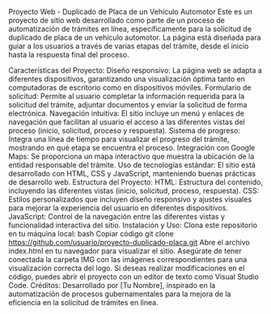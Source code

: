 Proyecto Web - Duplicado de Placa de un Vehículo Automotor
Este es un proyecto de sitio web desarrollado como parte de un proceso de automatización de trámites en línea, específicamente para la solicitud de duplicado de placa de un vehículo automotor. La página está diseñada para guiar a los usuarios a través de varias etapas del trámite, desde el inicio hasta la respuesta final del proceso.

Características del Proyecto:
Diseño responsivo: La página web se adapta a diferentes dispositivos, garantizando una visualización óptima tanto en computadoras de escritorio como en dispositivos móviles.
Formulario de solicitud: Permite al usuario completar la información requerida para la solicitud del trámite, adjuntar documentos y enviar la solicitud de forma electrónica.
Navegación intuitiva: El sitio incluye un menú y enlaces de navegación que facilitan al usuario el acceso a las diferentes vistas del proceso (inicio, solicitud, proceso y respuesta).
Sistema de progreso: Integra una línea de tiempo para visualizar el progreso del trámite, mostrando en qué etapa se encuentra el proceso.
Integración con Google Maps: Se proporciona un mapa interactivo que muestra la ubicación de la entidad responsable del trámite.
Uso de tecnologías estándar: El sitio está desarrollado con HTML, CSS y JavaScript, manteniendo buenas prácticas de desarrollo web.
Estructura del Proyecto:
HTML: Estructura del contenido, incluyendo las diferentes vistas (inicio, solicitud, proceso, respuesta).
CSS: Estilos personalizados que incluyen diseño responsivo y ajustes visuales para mejorar la experiencia del usuario en diferentes dispositivos.
JavaScript: Control de la navegación entre las diferentes vistas y funcionalidad interactiva del sitio.
Instalación y Uso:
Clona este repositorio en tu máquina local:
bash
Copiar código
git clone https://github.com/usuario/proyecto-duplicado-placa.git
Abre el archivo index.html en tu navegador para visualizar el sitio.
Asegúrate de tener conectada la carpeta IMG con las imágenes correspondientes para una visualización correcta del logo.
Si deseas realizar modificaciones en el código, puedes abrir el proyecto con un editor de texto como Visual Studio Code.
Créditos:
Desarrollado por [Tu Nombre], inspirado en la automatización de procesos gubernamentales para la mejora de la eficiencia en la solicitud de trámites en línea.
